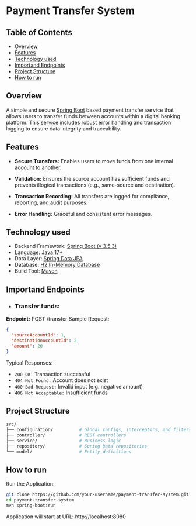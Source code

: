 # Payment Transfer System

## Table of Contents
- [Overview](#overview)
- [Features](#features)
- [Technology used](#technology-used)
- [Importand Endpoints](#importand-endpoints)
- [Project Structure](#project-structure)
- [How to run](#how-to-run)

## Overview
A simple and secure [Spring Boot](https://spring.io/projects/spring-boot "Spring Boot") based payment transfer service that allows users to transfer funds between accounts within a digital banking platform. This service includes robust error handling and transaction logging to ensure data integrity and traceability.

## Features
- **Secure Transfers:** Enables users to move funds from one internal account to another.

- **Validation:** Ensures the source account has sufficient funds and prevents illogical transactions (e.g., same-source and destination).

- **Transaction Recording:** All transfers are logged for compliance, reporting, and audit purposes.

- **Error Handling:** Graceful and consistent error messages.


## Technology used
- Backend Framework: [Spring Boot (v 3.5.3)](https://spring.io/blog/2025/06/19/spring-boot-3-5-3-available-now "Spring Boot (v 3.5.3)")
- Language: [Java 17+](https://www.oracle.com/java/technologies/javase/jdk17-archive-downloads.html "Java 17+")
- Data Layer: [Spring Data JPA](https://spring.io/projects/spring-data-jpa "Spring Data JPA")
- Database: [H2 In-Memory  Database](https://www.h2database.com/html/main.html "H2 In-Memory  Database")
- Build Tool: [Maven](https://maven.apache.org/ "Maven")

## Importand Endpoints

- ### Transfer funds:
**Endpoint:** POST /transfer
Sample Request:
```json
{
  "sourceAccountId": 1,
  "destinationAccountId": 2,
  "amount": 20
}
```
Typical Responses:
- ```200 OK:``` Transaction successful
- ```404 Not Found:``` Account does not exist
- ```400 Bad Request:``` Invalid input (e.g. negative amount)
- ```406 Not Acceptable:``` Insufficient funds


## Project Structure
```bash
src/
├── configuration/          # Global configs, interceptors, and filters
├── controller/             # REST controllers
├── service/                # Business logic
├── repository/             # Spring Data repositories
└── model/                  # Entity definitions
```

## How to run
Run the Application:
```bash
git clone https://github.com/your-username/payment-transfer-system.git
cd payment-transfer-system
mvn spring-boot:run
```
Application will start at URL: http://localhost:8080

